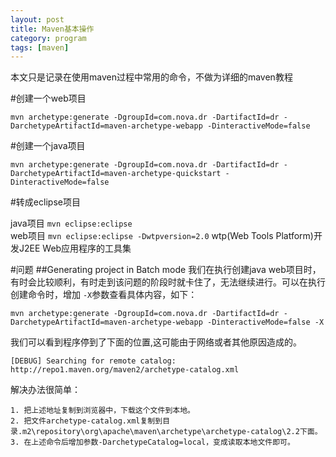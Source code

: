 ```yaml
---
layout: post
title: Maven基本操作
category: program
tags: [maven]
---
```


本文只是记录在使用maven过程中常用的命令，不做为详细的maven教程

#创建一个web项目

```
mvn archetype:generate -DgroupId=com.nova.dr -DartifactId=dr -DarchetypeArtifactId=maven-archetype-webapp -DinteractiveMode=false
```

#创建一个java项目

```
mvn archetype:generate -DgroupId=com.nova.dr -DartifactId=dr -DarchetypeArtifactId=maven-archetype-quickstart -DinteractiveMode=false
```

#转成eclipse项目 

java项目  `mvn eclipse:eclipse`  
web项目  `mvn eclipse:eclipse -Dwtpversion=2.0`
wtp(Web Tools Platform)开发J2EE Web应用程序的工具集

#问题
##Generating project in Batch mode
我们在执行创建java web项目时，有时会比较顺利，有时走到该问题的阶段时就卡住了，无法继续进行。可以在执行创建命令时，增加 `-X`参数查看具体内容，如下：

```
mvn archetype:generate -DgroupId=com.nova.dr -DartifactId=dr -DarchetypeArtifactId=maven-archetype-webapp -DinteractiveMode=false -X 
```

我们可以看到程序停到了下面的位置,这可能由于网络或者其他原因造成的。

```
[DEBUG] Searching for remote catalog: http://repo1.maven.org/maven2/archetype-catalog.xml
```

解决办法很简单：

```
1. 把上述地址复制到浏览器中，下载这个文件到本地。
2. 把文件archetype-catalog.xml复制到目录.m2\repository\org\apache\maven\archetype\archetype-catalog\2.2下面。
3. 在上述命令后增加参数-DarchetypeCatalog=local，变成读取本地文件即可。
```


